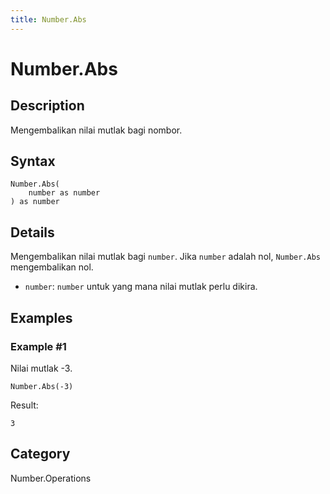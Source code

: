 ```yaml
---
title: Number.Abs
---
```


# Number.Abs


## Description

Mengembalikan nilai mutlak bagi nombor.


## Syntax

```powerquery
Number.Abs(
    number as number
) as number
```


## Details

Mengembalikan nilai mutlak bagi <code>number</code>. Jika <code>number</code> adalah nol, <code>Number.Abs</code> mengembalikan nol.    <ul>        <li><code>number</code>: <code>number</code> untuk yang mana nilai mutlak perlu dikira.</li>      </ul>


## Examples

### Example #1 
Nilai mutlak -3.
```powerquery
Number.Abs(-3)
```

Result: 
```powerquery
3
```




## Category
Number.Operations
